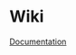 # Wiki

[Documentation][Documentation]

[Documentation]: [https://github.com/mahermali/litearch.trafik/wiki/Overview]

